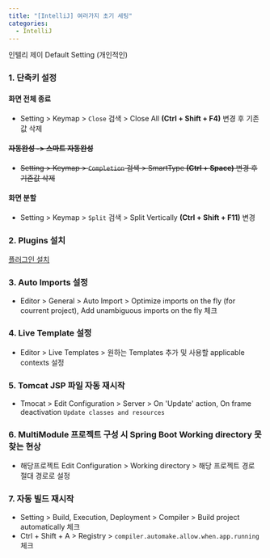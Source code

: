 ```yaml
---
title: "[IntelliJ] 여러가지 초기 세팅"
categories: 
  - IntelliJ
---
```


인텔리 제이 Default Setting (개인적인)

### 1. 단축키 설정

#### 화면 전체 종료 
- Setting > Keymap > `Close` 검색 > Close All **(Ctrl + Shift + F4)** 변경 후 기존값 삭제

#### ~~자동완성 -> 스마트 자동완성~~
- ~~Setting > Keymap > `Completion` 검색 > SmartType **(Ctrl + Space)** 변경 후 기존값 삭제~~

#### 화면 분할
- Setting > Keymap > `Split` 검색 > Split Vertically **(Ctrl + Shift + F11)** 변경

### 2. Plugins 설치
[플러그인 설치](https://inseok9068.github.io/intellij/intellij-plugins/)

### 3. Auto Imports 설정
- Editor > General > Auto Import > Optimize imports on the fly (for courrent project), Add unambiguous imports on the fly 체크

### 4. Live Template 설정
- Editor > Live Templates > 원하는 Templates 추가 및 사용할 applicable contexts 설정

### 5. Tomcat JSP 파일 자동 재시작
- Tmocat > Edit Configuration > Server > On 'Update' action, On frame deactivation `Update classes and resources`

### 6. MultiModule 프로젝트 구성 시 Spring Boot Working directory 못찾는 현상 
- 해당프로젝트 Edit Configuration > Working directory > 해당 프로젝트 경로 절대 경로로 설정

### 7. 자동 빌드 재시작
- Setting > Build, Execution, Deployment > Compiler > Build project automatically 체크
- Ctrl + Shift + A > Registry > `compiler.automake.allow.when.app.running` 체크